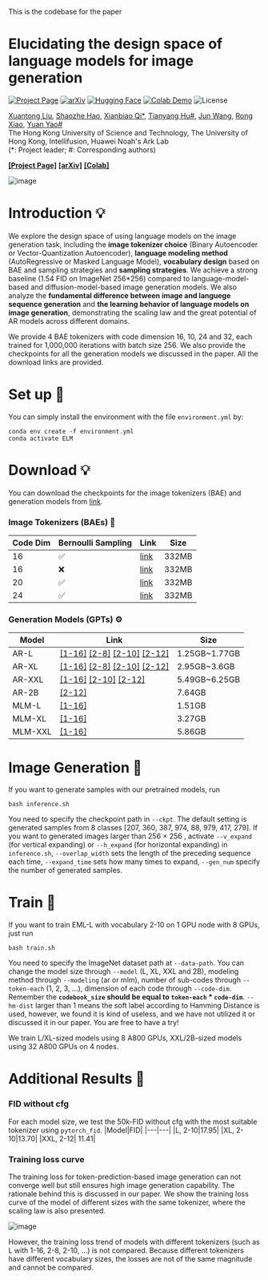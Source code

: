 This is the codebase for the paper

# Elucidating the design space of language models for image generation

[![Project Page](https://img.shields.io/badge/Webpage-0054a6?logo=Google%20chrome&logoColor=white)](https://Pepper-lll.github.io/LMforImageGeneration/)
[![arXiv](https://img.shields.io/badge/arXiv-2410.16257%20-b31b1b)](https://arxiv.org/abs/2410.16257)
[![Hugging Face](https://img.shields.io/badge/%F0%9F%A4%97%20Hugging%20Face-ELM-blue)](https://huggingface.co/xuantonglll/ELM)
[![Colab Demo](https://colab.research.google.com/assets/colab-badge.svg)](https://colab.research.google.com/drive/1l7FRzS8HSlmSjpVJW7mOfsV2GJWtmGsR?usp=sharing)
![License](https://img.shields.io/github/license/haoosz/ConceptExpress?color=lightgray)

[Xuantong Liu](https://github.com/Pepper-lll), [Shaozhe Hao](https://haoosz.github.io/), [Xianbiao Qi*](https://scholar.google.com/citations?user=odjSydQAAAAJ&hl=en), [Tianyang Hu#](https://hu-tianyang.github.io/), [Jun Wang](https://scholar.google.com/citations?user=mX8s9ZgAAAAJ), [Rong Xiao](https://scholar.google.com/citations?user=Zb5wT08AAAAJ&hl=en), [Yuan Yao#](https://yao-lab.github.io/)\
The Hong Kong University of Science and Technology, The University of Hong Kong, Intellifusion, Huawei Noah's Ark Lab\
(*: Project leader; #: Corresponding authors)

[**[Project Page]**](https://Pepper-lll.github.io/LMforImageGeneration/) [**[arXiv]**](https://arxiv.org/abs/2410.16257) [**[Colab]**](https://colab.research.google.com/drive/1l7FRzS8HSlmSjpVJW7mOfsV2GJWtmGsR?usp=sharing)

![image](https://github.com/Pepper-lll/LMforImageGeneration/blob/main/first_pic.png)

# Introduction 💡

We explore the design space of using language models on the image generation task, including the **image tokenizer choice** (Binary Autoencoder or Vector-Quantization Autoencoder), **language modeling method** (AutoRegressive or Masked Language Model), **vocabulary design** based on BAE and sampling strategies and **sampling strategies**. We achieve a strong baseline (1.54 FID on ImageNet 256*256) compared to language-model-based and diffusion-model-based image generation models. We also analyze the **fundamental difference between image and languege sequence generation** and **the learning behavior of language models on image generation**, demonstrating the scaling law and the great potential of AR models across different domains.

We provide 4 BAE tokenizers with code dimension 16, 10, 24 and 32, each trained for 1,000,000 iterations with batch size 256. We also provide the checkpoints for all the generation models we discussed in the paper. All the download links are provided.

# Set up 🔩
You can simply install the environment with the file ```environment.yml``` by:

```
conda env create -f environment.yml
conda activate ELM
```
# Download 💡
You can download the checkpoints for the image tokenizers (BAE) and generation models from [link](https://huggingface.co/xuantonglll/ELM).

### Image Tokenizers (BAEs) 🧩

| Code Dim  | Bernoulli Sampling | Link | Size |
| ------------- | ------------- |-------------|-------------|
| 16  | ✅  | [link](https://huggingface.co/xuantonglll/ELM/resolve/main/bae/bae_16/binaryae_ema.th?download=true) | 332MB |
| 16  | ❌ | [link](https://huggingface.co/xuantonglll/ELM/resolve/main/bae/bae_16_deter/binaryae_ema.th?download=true) | 332MB|
| 20  | ✅  | [link](https://huggingface.co/xuantonglll/ELM/resolve/main/bae/bae_20/binaryae_ema.th?download=true) | 332MB |
| 24  | ✅  | [link](https://huggingface.co/xuantonglll/ELM/resolve/main/bae/bae_24/binaryae_ema.th?download=true)| 332MB |

### Generation Models (GPTs) ⚙️
| Model  | Link | Size |
| ------------- | -------------| -------------|
|AR-L |[[1-16]](https://huggingface.co/xuantonglll/ELM/resolve/main/gpt/L-1-16.pth?download=true)  [[2-8]](https://huggingface.co/xuantonglll/ELM/resolve/main/gpt/L-2-8.pth?download=true) [[2-10]](https://huggingface.co/xuantonglll/ELM/resolve/main/gpt/L-2-10.pth?download=true) [[2-12]](https://huggingface.co/xuantonglll/ELM/resolve/main/gpt/L-2-12.pth?download=true)| 1.25GB~1.77GB|
|AR-XL | [[1-16]](https://huggingface.co/xuantonglll/ELM/resolve/main/gpt/XL-1-16.pth?download=true) [[2-8]](https://huggingface.co/xuantonglll/ELM/resolve/main/gpt/XL-2-8.pth?download=true) [[2-10]](https://huggingface.co/xuantonglll/ELM/resolve/main/gpt/XL-2-10.pth?download=true)  [[2-12]](https://huggingface.co/xuantonglll/ELM/resolve/main/gpt/XL-2-12.pth?download=true) | 2.95GB~3.6GB|
|AR-XXL | [[1-16]](https://huggingface.co/xuantonglll/ELM/resolve/main/gpt/XXL-1-16.pth?download=true) [[2-10]](https://huggingface.co/xuantonglll/ELM/resolve/main/gpt/XXL-2-10.pth?download=true)  [[2-12]](https://huggingface.co/xuantonglll/ELM/resolve/main/gpt/XXL-2-12.pth?download=true) | 5.49GB~6.25GB|
|AR-2B | [[2-12]](https://huggingface.co/xuantonglll/ELM/resolve/main/gpt/2B-2-12.pth?download=true) | 7.64GB|
|MLM-L | [[1-16]](https://huggingface.co/xuantonglll/ELM/resolve/main/gpt/mlmL-1-16.pth?download=true) | 1.51GB|
|MLM-XL | [[1-16]](https://huggingface.co/xuantonglll/ELM/resolve/main/gpt/mlmXL-1-16.pth?download=true) | 3.27GB|
|MLM-XXL | [[1-16]](https://huggingface.co/xuantonglll/ELM/resolve/main/gpt/mlmXXL-1-16.pth?download=true) | 5.86GB|

# Image Generation 🌟
If you want to generate samples with our pretrained models, run
```
bash inference.sh
```
You need to specify the checkpoint path in ```--ckpt```. The default setting is generated samples from 8 classes [207, 360, 387, 974, 88, 979, 417, 279].
If you want to generated images larger than 256 $\times$ 256
, activate ```--v_expand``` (for vertical expanding) or ```--h_expand``` (for horizontal expanding) in ```inference.sh```, ```--overlap_width``` sets the length of the preceding sequence each time, ```--expand_time``` sets how many times to expand, ```--gen_num``` specify the number of generated samples.


# Train 🌟
If you want to train EML-L with vocabulary 2-10 on 1 GPU node with 8 GPUs, just run
```
bash train.sh
```
You need to specify the ImageNet dataset path at ```--data-path```. You can change the model size through ```--model``` (L, XL, XXL and 2B), modeling method through ```--modeling``` (ar or mlm), number of sub-codes through ```--token-each``` (1, 2, 3, ...), dimension of each code through ```--code-dim```. Remember the **```codebook_size``` should be equal to 
```token-each``` *  ```code-dim```**. ```--hm-dist``` larger than 1 means the soft label according to Hamming Distance is used, however, we found it is kind of useless, and we have not utilized it or discussed it in our paper. You are free to have a try!

We train L/XL-sized models using 8 A800 GPUs, XXL/2B-sized models using 32 A800 GPUs on 4 nodes.

# Additional Results 🌟
### FID without cfg
For each model size, we test the 50k-FID without cfg with the most suitable tokenizer using ```pytorch_fid```.
|Model|FID|
|---|---|
|L, 2-10|17.95|
|XL, 2-10|13.70|
|XXL, 2-12| 11.41|

### Training loss curve
The training loss for token-prediction-based image generation can not converge  well but still ensures high image generation capability. The rationale behind this is discussed in our paper.
We show the training loss curve of the model of different sizes with the same tokenizer, where the scaling law is also presented.

![image](https://github.com/Pepper-lll/LMforImageGeneration/blob/main/losses2-12.png)

However, the training loss trend of models with different tokenizers (such as L with 1-16, 2-8, 2-10, ...) is not compared. Because different tokenizers have different vocabulary sizes, the losses are not of the same magnitude and cannot be compared.
